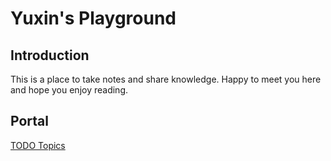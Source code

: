 # Yuxin's Playground

## Introduction
This is a place to take notes and share knowledge. Happy to meet you here and hope you enjoy reading.

## Portal
[TODO Topics](https://taylorzhangyx.github.io/post/MarkdownGuide.md)